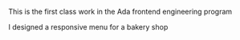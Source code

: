 This is the first class work in the Ada frontend engineering program

I designed a responsive menu for a bakery shop
